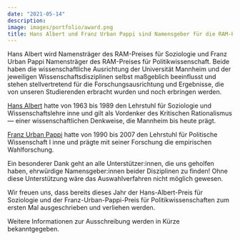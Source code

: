 ```yaml
---
date: "2021-05-14"
description: 
image: images/portfolio/award.png
title: Hans Albert und Franz Urban Pappi sind Namensgeber für die RAM-Preise in Politikwissenschaft und Soziologie!
---
```


Hans Albert wird Namensträger des RAM-Preises für Soziologie und Franz Urban Pappi Namensträger des RAM-Preises für Politikwissenschaft. Beide haben die wissenschaftliche Ausrichtung der Universität Mannheim und der jeweiligen Wissenschaftsdisziplinen selbst maßgeblich beeinflusst und stehen stellvertretend für die Forschungsausrichtung und Ergebnisse, die von unseren Studierenden erbracht wurden und noch erbringen werden. 

[Hans Albert](https://www.uni-mannheim.de/newsroom/presse/pressemitteilungen/2021/februar/hans-albert-wird-100/) hatte von 1963 bis 1989 den Lehrstuhl für Soziologie und Wissenschaftslehre inne und gilt als Vordenker des Kritischen Rationalismus — einer wissenschaftlichen Denkweise, die Mannheim bis heute prägt.

[Franz Urban Pappi](https://www.mzes.uni-mannheim.de/d7/de/profiles/franz-pappi) hatte von 1990 bis 2007 den Lehrstuhl für Politische Wissenschaft I inne und prägte mit seiner Forschung die empirischen Wahlforschung. 

Ein besonderer Dank geht an alle Unterstützer:innen, die uns geholfen haben, ehrwürdige Namensgeber:innen beider Disziplinen zu finden! Ohne diese Unterstützung wäre das Auswahlverfahren nicht möglich gewesen. 

Wir freuen uns, dass bereits dieses Jahr der Hans-Albert-Preis für Soziologie und der Franz-Urban-Pappi-Preis für Politikwissenschaften zum ersten Mal ausgeschrieben und verliehen werden. 

Weitere Informationen zur Ausschreibung werden in Kürze bekanntgegeben.